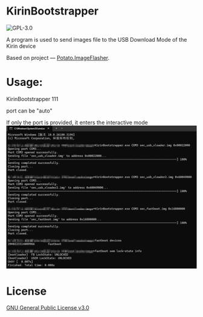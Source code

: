# KirinBootstrapper
![GPL-3.0](https://img.shields.io/github/license/mashed-potatoes/Potato.ImageFlasher.svg)

A program is used to send images file to the USB Download Mode of the Kirin device

Based on project — [Potato.ImageFlasher](https://github.com/mashed-potatoes/Potato.ImageFlasher).

# Usage: 
KirinBootstrapper 111 <port>

port can be "auto"

If only the port is provided, it enters the interactive mode
![image](example.png)

# License

[GNU General Public License v3.0](LICENSE.txt)
